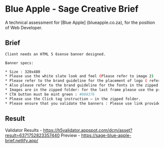 # Blue Apple - Sage Creative Brief

A technical assessment for [Blue Apple] (blueapple.co.za), for the position of Web Developer.

## Brief

```bash
Client needs an HTML 5 6sense banner designed.

Banner specs:

* Size : 320x480
* Please use the white slate look and feel (Please refer to image 2)
* Please refer to the brand guideline for the placement of logo ( refer to Image 3 )
* Also please refer to the brand guideline for the fonts in the zipped folder.
* Images are in the zipped folder: for the last frame please use the product image.
* CTA button must be mint green : #00A376
* Please use the Click tag instruction – in the zipped folder.
* Please ensure that you validate the banners : Please use link provided :  https://h5validator.appspot.com/dcm/asset
```

## Result

Validator Results - https://h5validator.appspot.com/dcm/asset?result=6371752823357440
Preview - https://sage-blue-apple-brief.netlify.app/

